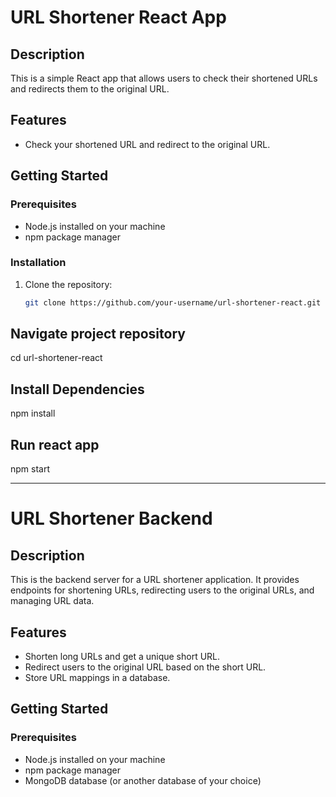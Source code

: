 # URL Shortener React App

## Description

This is a simple React app that allows users to check their shortened URLs and redirects them to the original URL.

## Features

- Check your shortened URL and redirect to the original URL.

## Getting Started

### Prerequisites

- Node.js installed on your machine
- npm package manager

### Installation

1. Clone the repository:

   ```bash 
   git clone https://github.com/your-username/url-shortener-react.git
   
## Navigate project repository
   cd url-shortener-react

## Install Dependencies
   npm install

## Run react app
   npm start


-----------------------------------------------------------------------------------------------------------------------------------------------------------------------------------------


# URL Shortener Backend

## Description

This is the backend server for a URL shortener application. It provides endpoints for shortening URLs, redirecting users to the original URLs, and managing URL data.

## Features

- Shorten long URLs and get a unique short URL.
- Redirect users to the original URL based on the short URL.
- Store URL mappings in a database.

## Getting Started

### Prerequisites

- Node.js installed on your machine
- npm package manager
- MongoDB database (or another database of your choice)
